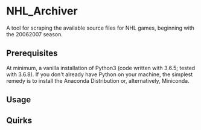 # NHL_Archiver
A tool for scraping the available source files for NHL games, beginning with the 20062007 season.

## Prerequisites
At minimum, a vanilla installation of Python3 (code written with 3.6.5; tested with 3.6.8). If you don't already have Python on your machine, the simplest remedy is to install the Anaconda Distribution or, alternatively, Miniconda.

## Usage

## Quirks
